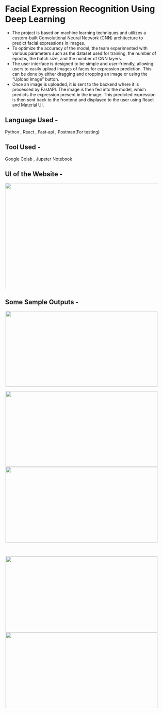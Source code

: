 # Facial Expression Recognition Using Deep Learning
<ul>
  <li>The project is based on machine learning techniques and utilizes a custom-built Convolutional Neural Network (CNN) architecture to predict facial expressions in images.    </li>
  <li>To optimize the accuracy of the model, the team experimented with various parameters such as the dataset used for training, the number of epochs, the batch size, and the   number of CNN layers.</li>
  <li>The user interface is designed to be simple and user-friendly, allowing users to easily upload images of faces for expression prediction. This can be done by either         dragging and dropping an image or using the “Upload Image” button.</li>
  <li>Once an image is uploaded, it is sent to the backend where it is processed by FastAPI. The image is then fed into the model, which predicts the expression present in the    image. This predicted expression is then sent back to the frontend and displayed to the user using React and Material UI.</li>
</ul>  

## Language Used - 
Python , React , Fast-api , Postman(For testing)

## Tool Used - 
Google Colab , Jupeter Notebook

## UI of the Website - 
<p align="center"><kbd><img src="https://github.com/HarshalDhunde/-facialExpressionRecognition/assets/101267394/0c07e435-1ef6-4fda-83e5-7abb8d542292" width="600" height="350" /></kbd></p>

## Some Sample Outputs -   
<p align="center"><kbd><img src="https://github.com/HarshalDhunde/-facialExpressionRecognition/assets/101267394/fd1a687c-6c0c-49df-ae08-7792d5b3dade" width="500" height="250" /></kbd></p>
<p align="center"><kbd><img src="https://github.com/HarshalDhunde/-facialExpressionRecognition/assets/101267394/b0b2d178-e953-4586-a063-8e2f44847db6" width="500" height="250" /></kbd>
<kbd><img src="https://github.com/HarshalDhunde/-facialExpressionRecognition/assets/101267394/b1a73d82-a71b-47d2-9837-3e0e962609bc" width="500" height="250" /></kbd></p><br>
<p align="center"><kbd><img src="https://github.com/HarshalDhunde/-facialExpressionRecognition/assets/101267394/1404ee9c-afcd-4224-bb9e-01ca4cb81342" width="500" height="250" /></kbd>
<kbd><img src="https://github.com/HarshalDhunde/-facialExpressionRecognition/assets/101267394/454be3e5-a080-40b1-89b2-a8b05d96c689" width="500" height="250" /></kbd></p><br>
